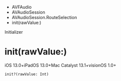 

- AVFAudio
- AVAudioSession
- AVAudioSession.RouteSelection
-  init(rawValue:) 

Initializer

# init(rawValue:)

iOS 13.0+iPadOS 13.0+Mac Catalyst 13.1+visionOS 1.0+

``` source
init?(rawValue: Int)
```

